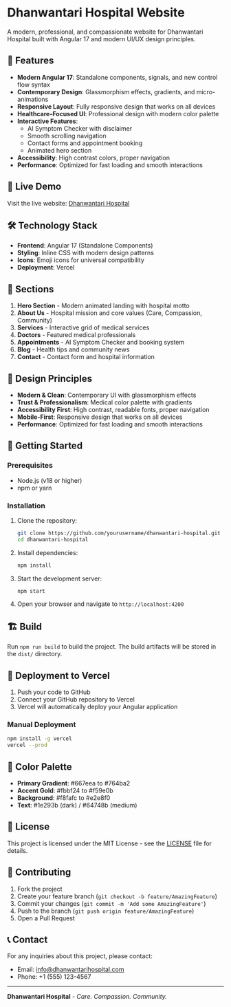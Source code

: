 # Dhanwantari Hospital Website

A modern, professional, and compassionate website for Dhanwantari Hospital built with Angular 17 and modern UI/UX design principles.

## 🏥 Features

- **Modern Angular 17**: Standalone components, signals, and new control flow syntax
- **Contemporary Design**: Glassmorphism effects, gradients, and micro-animations
- **Responsive Layout**: Fully responsive design that works on all devices
- **Healthcare-Focused UI**: Professional design with modern color palette
- **Interactive Features**:
  - AI Symptom Checker with disclaimer
  - Smooth scrolling navigation
  - Contact forms and appointment booking
  - Animated hero section
- **Accessibility**: High contrast colors, proper navigation
- **Performance**: Optimized for fast loading and smooth interactions

## 🚀 Live Demo

Visit the live website: [Dhanwantari Hospital](https://your-vercel-url.vercel.app)

## 🛠️ Technology Stack

- **Frontend**: Angular 17 (Standalone Components)
- **Styling**: Inline CSS with modern design patterns
- **Icons**: Emoji icons for universal compatibility
- **Deployment**: Vercel

## 📱 Sections

1. **Hero Section** - Modern animated landing with hospital motto
2. **About Us** - Hospital mission and core values (Care, Compassion, Community)
3. **Services** - Interactive grid of medical services
4. **Doctors** - Featured medical professionals
5. **Appointments** - AI Symptom Checker and booking system
6. **Blog** - Health tips and community news
7. **Contact** - Contact form and hospital information

## 🎨 Design Principles

- **Modern & Clean**: Contemporary UI with glassmorphism effects
- **Trust & Professionalism**: Medical color palette with gradients
- **Accessibility First**: High contrast, readable fonts, proper navigation
- **Mobile-First**: Responsive design that works on all devices
- **Performance**: Optimized for fast loading and smooth interactions

## 🚀 Getting Started

### Prerequisites
- Node.js (v18 or higher)
- npm or yarn

### Installation

1. Clone the repository:
   ```bash
   git clone https://github.com/yourusername/dhanwantari-hospital.git
   cd dhanwantari-hospital
   ```

2. Install dependencies:
   ```bash
   npm install
   ```

3. Start the development server:
   ```bash
   npm start
   ```

4. Open your browser and navigate to `http://localhost:4200`

## 🏗️ Build

Run `npm run build` to build the project. The build artifacts will be stored in the `dist/` directory.

## 🚀 Deployment to Vercel

1. Push your code to GitHub
2. Connect your GitHub repository to Vercel
3. Vercel will automatically deploy your Angular application

### Manual Deployment
```bash
npm install -g vercel
vercel --prod
```

## 🎨 Color Palette

- **Primary Gradient**: #667eea to #764ba2
- **Accent Gold**: #fbbf24 to #f59e0b
- **Background**: #f8fafc to #e2e8f0
- **Text**: #1e293b (dark) / #64748b (medium)

## 📄 License

This project is licensed under the MIT License - see the [LICENSE](LICENSE) file for details.

## 🤝 Contributing

1. Fork the project
2. Create your feature branch (`git checkout -b feature/AmazingFeature`)
3. Commit your changes (`git commit -m 'Add some AmazingFeature'`)
4. Push to the branch (`git push origin feature/AmazingFeature`)
5. Open a Pull Request

## 📞 Contact

For any inquiries about this project, please contact:
- Email: info@dhanwantarihospital.com
- Phone: +1 (555) 123-4567

---

**Dhanwantari Hospital** - *Care. Compassion. Community.*